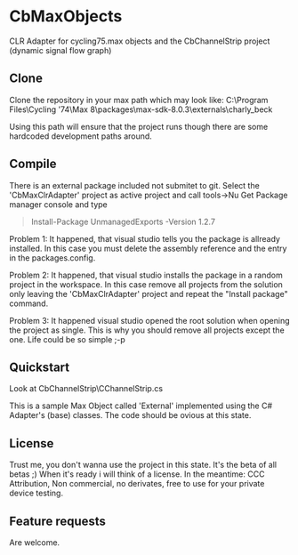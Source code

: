 # CbMaxObjects
CLR Adapter for cycling75.max objects and the CbChannelStrip project (dynamic signal flow graph)

## Clone

Clone the repository in your max path which may look like:
C:\Program Files\Cycling '74\Max 8\packages\max-sdk-8.0.3\externals\charly_beck

Using this path will ensure that the project runs though there are some hardcoded development paths around.

## Compile

There is an external package included not submitet to git. Select the 'CbMaxClrAdapter' project as active project and call tools->Nu Get Package manager console and type

> Install-Package UnmanagedExports -Version 1.2.7

Problem 1: It happened, that visual studio tells you the package is allready installed. In this case you must delete the assembly reference and the entry in the packages.config.

Problem 2: It happened, that visual studio installs the package in a random project in the workspace. In this case remove all projects from the solution only leaving the 'CbMaxClrAdapter' project and repeat the "Install package" command.

Problem 3: It happened visual studio opened the root solution when opening the project as single. This is why you should remove all projects except the one. Life could be so simple ;-p

## Quickstart

Look at CbChannelStrip\CChannelStrip.cs

This is a sample Max Object called 'External' implemented using the C# Adapter's (base) classes. The code should be ovious at this state.

## License

Trust me, you don't wanna use the project in this state. It's the beta of all betas ;) When it's ready i will think of a license. In the meantime: CCC Attribution, Non commercial, no derivates, free to use for your private device testing. 

## Feature requests
Are welcome.

